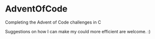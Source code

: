 # AdventOfCode

Completing the Advent of Code challenges in C

Suggestions on how I can make my could more efficient are welcome. :)

